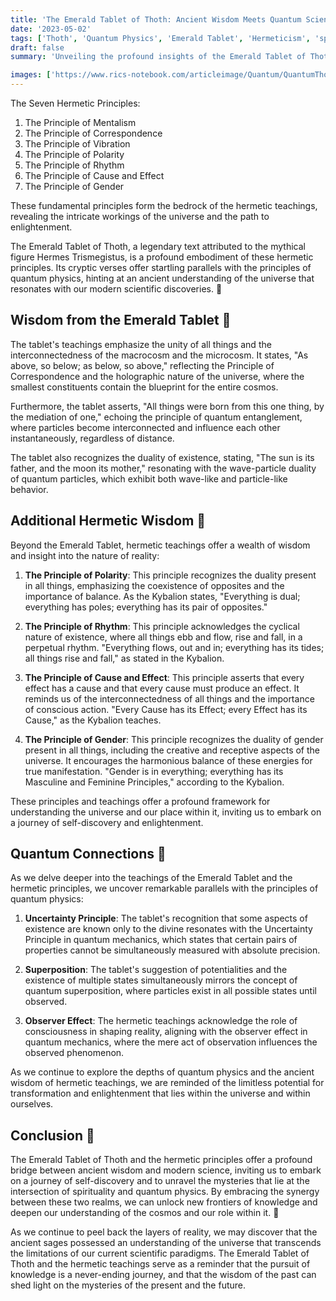 ```yaml
---
title: 'The Emerald Tablet of Thoth: Ancient Wisdom Meets Quantum Science 💎'
date: '2023-05-02'
tags: ['Thoth', 'Quantum Physics', 'Emerald Tablet', 'Hermeticism', 'spiritual-practices']
draft: false
summary: 'Unveiling the profound insights of the Emerald Tablet of Thoth and its remarkable connections to modern quantum physics.'

images: ['https://www.rics-notebook.com/articleimage/Quantum/QuantumThoth.png']
---
```


The Seven Hermetic Principles:

1. The Principle of Mentalism
2. The Principle of Correspondence
3. The Principle of Vibration
4. The Principle of Polarity
5. The Principle of Rhythm
6. The Principle of Cause and Effect
7. The Principle of Gender

These fundamental principles form the bedrock of the hermetic teachings, revealing the intricate workings of the universe and the path to enlightenment.

The Emerald Tablet of Thoth, a legendary text attributed to the mythical figure Hermes Trismegistus, is a profound embodiment of these hermetic principles. Its cryptic verses offer startling parallels with the principles of quantum physics, hinting at an ancient understanding of the universe that resonates with our modern scientific discoveries. 🌌

## Wisdom from the Emerald Tablet 📜

The tablet's teachings emphasize the unity of all things and the interconnectedness of the macrocosm and the microcosm. It states, "As above, so below; as below, so above," reflecting the Principle of Correspondence and the holographic nature of the universe, where the smallest constituents contain the blueprint for the entire cosmos.

Furthermore, the tablet asserts, "All things were born from this one thing, by the mediation of one," echoing the principle of quantum entanglement, where particles become interconnected and influence each other instantaneously, regardless of distance.

The tablet also recognizes the duality of existence, stating, "The sun is its father, and the moon its mother," resonating with the wave-particle duality of quantum particles, which exhibit both wave-like and particle-like behavior.

## Additional Hermetic Wisdom 🔮

Beyond the Emerald Tablet, hermetic teachings offer a wealth of wisdom and insight into the nature of reality:

1. **The Principle of Polarity**: This principle recognizes the duality present in all things, emphasizing the coexistence of opposites and the importance of balance. As the Kybalion states, "Everything is dual; everything has poles; everything has its pair of opposites."

2. **The Principle of Rhythm**: This principle acknowledges the cyclical nature of existence, where all things ebb and flow, rise and fall, in a perpetual rhythm. "Everything flows, out and in; everything has its tides; all things rise and fall," as stated in the Kybalion.

3. **The Principle of Cause and Effect**: This principle asserts that every effect has a cause and that every cause must produce an effect. It reminds us of the interconnectedness of all things and the importance of conscious action. "Every Cause has its Effect; every Effect has its Cause," as the Kybalion teaches.

4. **The Principle of Gender**: This principle recognizes the duality of gender present in all things, including the creative and receptive aspects of the universe. It encourages the harmonious balance of these energies for true manifestation. "Gender is in everything; everything has its Masculine and Feminine Principles," according to the Kybalion.

These principles and teachings offer a profound framework for understanding the universe and our place within it, inviting us to embark on a journey of self-discovery and enlightenment.

## Quantum Connections 🔬

As we delve deeper into the teachings of the Emerald Tablet and the hermetic principles, we uncover remarkable parallels with the principles of quantum physics:

1. **Uncertainty Principle**: The tablet's recognition that some aspects of existence are known only to the divine resonates with the Uncertainty Principle in quantum mechanics, which states that certain pairs of properties cannot be simultaneously measured with absolute precision.

2. **Superposition**: The tablet's suggestion of potentialities and the existence of multiple states simultaneously mirrors the concept of quantum superposition, where particles exist in all possible states until observed.

3. **Observer Effect**: The hermetic teachings acknowledge the role of consciousness in shaping reality, aligning with the observer effect in quantum mechanics, where the mere act of observation influences the observed phenomenon.

As we continue to explore the depths of quantum physics and the ancient wisdom of hermetic teachings, we are reminded of the limitless potential for transformation and enlightenment that lies within the universe and within ourselves.

## Conclusion 🔭

The Emerald Tablet of Thoth and the hermetic principles offer a profound bridge between ancient wisdom and modern science, inviting us to embark on a journey of self-discovery and to unravel the mysteries that lie at the intersection of spirituality and quantum physics. By embracing the synergy between these two realms, we can unlock new frontiers of knowledge and deepen our understanding of the cosmos and our role within it. 💫

As we continue to peel back the layers of reality, we may discover that the ancient sages possessed an understanding of the universe that transcends the limitations of our current scientific paradigms. The Emerald Tablet of Thoth and the hermetic teachings serve as a reminder that the pursuit of knowledge is a never-ending journey, and that the wisdom of the past can shed light on the mysteries of the present and the future.
